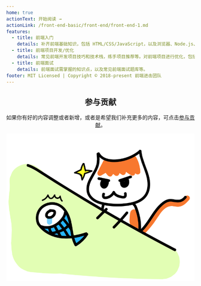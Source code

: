 ```yaml
---
home: true
actionText: 开始阅读 →
actionLink: /front-end-basic/front-end/front-end-1.md
features:
  - title: 前端入门
    details: 补齐前端基础知识，包括 HTML/CSS/JavaScript，以及浏览器、Node.js、Web 安全等相关内容。
  - title: 前端项目开发/优化
    details: 常见前端开发项目技巧和技术栈，练手项目推荐等。对前端项目进行优化，包括项目质量、可维护性、性能、开发效率等。
  - title: 前端面试
    details: 前端面试需掌握的知识点，以及常见前端面试题库等。
footer: MIT Licensed | Copyright © 2018-present 前端进击团队
---
```


<div style="text-align: center;">

## 参与贡献
如果你有好的内容调整或者新增，或者是希望我们补充更多的内容，可点击[参与贡献](./how-to-contribute.md)。

![](./images/readme-0.png)

<br/>
<br/>
<br/>

</div>